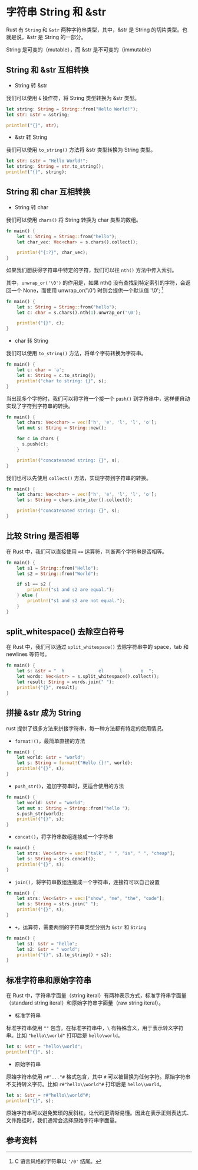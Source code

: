 # 字符串 String 和 &str

Rust 有 `String` 和 `&str` 两种字符串类型，其中，&str 是 String 的切片类型。也就是说，&str 是 String 的一部分。

String 是可变的（mutable），而 &str 是不可变的（immutable）

## String 和 &str 互相转换

- String 转 &str

我们可以使用 `&` 操作符，将 String 类型转换为 &str 类型。

```rust
let string: String = String::from("Hello World!");
let str: &str = &string;

println!("{}", str);
```

- &str 转 String

我们可以使用 `to_string()` 方法将 &str 类型转换为 String 类型。

```rust
let str: &str = "Hello World!";
let string: String = str.to_string();
println!("{}", string);
```

## String 和 char 互相转换

- String 转 char

我们可以使用 `chars()` 将 String 转换为 char 类型的数组。

```rust
fn main() {
    let s: String = String::from("hello");
    let char_vec: Vec<char> = s.chars().collect();

    println!("{:?}", char_vec);
}
```

如果我们想获得字符串中特定的字符，我们可以往 `nth()` 方法中传入索引。

其中，`unwrap_or('\0')` 的作用是，如果 nth() 没有查找到特定索引的字符，会返回一个 None，而使用 unwrap_or('\0') 时则会提供一个默认值 '\0'; [^1]

```rust
fn main() {
    let s: String = String::from("hello");
    let c: char = s.chars().nth(1).unwrap_or('\0');

    println!("{}", c);
}
```

- char 转 String

我们可以使用 `to_string()` 方法，将单个字符转换为字符串。

```rust
fn main() {
    let c: char = 'a';
    let s: String = c.to_string();
    println!("char to string: {}", s);
}
```

当出现多个字符时，我们可以将字符一个接一个 `push()` 到字符串中，这样便自动实现了字符到字符串的转换。

```rust
fn main() {
    let chars: Vec<char> = vec!['h', 'e', 'l', 'l', 'o'];
    let mut s: String = String::new();

    for c in chars {
      s.push(c);
    }

    println!("concatenated string: {}", s);
}
```

我们也可以先使用 `collect()` 方法，实现字符到字符串的转换。

```rust
fn main() {
    let chars: Vec<char> = vec!['h', 'e', 'l', 'l', 'o'];
    let s: String = chars.into_iter().collect();

    println!("concatenated string: {}", s);
}
```

## 比较 String 是否相等

在 Rust 中，我们可以直接使用 `==` 运算符，判断两个字符串是否相等。

```rust
fn main() {
    let s1 = String::from("Hello");
    let s2 = String::from("World");

    if s1 == s2 {
        println!("s1 and s2 are equal.");
    } else {
        println!("s1 and s2 are not equal.");
    }
}
```

## split_whitespace() 去除空白符号

在 Rust 中，我们可以通过 `split_whitespace()` 去除字符串中的 space，tab 和 newlines 等符号。

```rust
fn main() {
    let s: &str = "  h             el      l       o  ";
    let words: Vec<&str> = s.split_whitespace().collect();
    let result: String = words.join(" ");
    println!("{}", result);
}
```

## 拼接 &str 成为 String

rust 提供了很多方法来拼接字符串，每一种方法都有特定的使用情况。

- `format!()`，最简单直接的方法

```rust
fn main() {
    let world: &str = "world";
    let s: String = format!("Hello {}!", world);
    println!("{}", s);
}
```

- `push_str()`，追加字符串时，更适合使用的方法

```rust
fn main() {
    let world: &str = "world";
    let mut s: String = String::from("hello ");
    s.push_str(world);
    println!("{}", s);
}
```

- `concat()`，将字符串数组连接成一个字符串

```rust
fn main() {
    let strs: Vec<&str> = vec!["talk", " ", "is", " ", "cheap"];
    let s: String = strs.concat();
    println!("{}", s);
}
```

- `join()`，将字符串数组连接成一个字符串，连接符可以自己设置

```rust
fn main() {
    let strs: Vec<&str> = vec!["show", "me", "the", "code"];
    let s: String = strs.join(" ");
    println!("{}", s);
}
```

- `+`，运算符，需要两侧的字符串类型分别为 `&str` 和 `String`

```rust
fn main() {
    let s1: &str = "hello";
    let s2: &str = " world";
    println!("{}", s1.to_string() + s2);
}
```

## 标准字符串和原始字符串

在 Rust 中，字符串字面量（string iteral）有两种表示方式，标准字符串字面量（standard string iteral）和原始字符串字面量（raw string iteral）。

- 标准字符串

标准字符串使用 `""` 包含。在标准字符串中，`\` 有特殊含义，用于表示转义字符串。比如 `"hello\\world"` 打印后是 `hello\world`。

```rust
let s: &str = "hello\\world";
println!("{}", s);
```

- 原始字符串

原始字符串使用 `r#"..."#` 格式包含，其中 `#` 可以被替换为任何字符。原始字符串不支持转义字符。比如 `r#"hello\\world"#` 打印后是 `hello\\world`。

```rust
let s: &str = r#"hello\\world"#;
println!("{}", s);
```

原始字符串可以避免繁琐的反斜杠，让代码更清晰易懂。因此在表示正则表达式、文件路径时，我们通常会选择原始字符串字面量。

## 参考资料

[^1]: C 语言风格的字符串以 `'/0'` 结尾。
